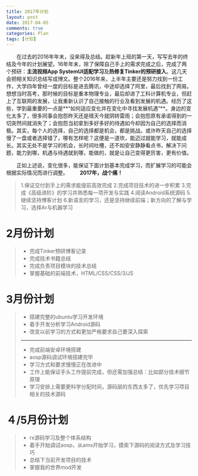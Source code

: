 ```yaml
---
title: 2017年计划
layout: post
date: 2017-04-05
comments: true
categories: Plan
tags: [计划]
---
```

<!--more-->
&emsp;&emsp;在过去的2016年年末，没来得及总结。趁新年上班的第一天，写写去年的终结及今年的计划展望。16年年末，除了保障自己手上的需求完成之后，完成了两个预研：**主流视频App SystemUI适配学习**及**热修复Tinker的预研接入**。这几天会把相关知识总结写成博文。整个2016年来，上半年主要还是努力找到一份工作，大学四年曾经一度的目标是进去腾讯，中途却选择了阿里，最后找到了网易。想想当时高考，那时候的目标是重本物理专业，最后却进了工科计算机专业，但赶上了互联网的发展，让我重新认识了自己接触的行业及看到发展的机遇。经历了这些，学到最重要的一点是**“如何适应变化并在变化中寻找发展机遇”**。身边的变化太多了，很多同事会抱怨昨天还是晴天今就阴转雷雨；会抱怨原有承诺得到的一切突然间就消失了；会抱怨当初拿到多好多好的待遇如今却因为自己的选择而消极。其实，每个人的选择，自己的选择都是机会，都是挑战。或许昨天自己的选择慢了一盘或者选择错了，哪有怎样呢？这便是一道坎，能迈过就能学习，就能成长。其实无处不是学习的机会，长时间吐槽，还不如安安静静看点书，解决下问题，能力到哪，机遇与待遇就到哪，能做的，就是让自己变得更厉害，更有价值。

&emsp;&emsp;正如上述说，变化很多，能保证下面计划基本完成学习，而扩展学习的可能会根据实际情况而进行调整。
&emsp;&emsp;**2017年，战个痛！**

> 1.保证交付到手上的需求能提前高效完成
> 2.完成项目技术的进一步积累
> 3.完成《高级进阶》的学习并熟悉每一项开发与实践
> 4.阅读Android系统源码
> 5.继续坚持博客计划
> 6.新语言的学习，还是坚持继续前端；新方向的了解与学习，选择Ar与机器学习

# 2月份计划
>* 完成Tinker预研博客记录
>* 完成技术书籍总结
>* 完成负责项目模块的技术总结
>* 掌握基础的前端技术，HTML/CSS/CSS/3/JS

# 3月份计划
>* 搭建完整的ubuntu学习开发环境
>* 着手开发分析学习Android源码
>* 改变以前学习的方式和更加严格要求自己要深入探索
>* **  
>* 完成前端安卓环境搭建　　
>* aosp源码调试环境搭建完毕　　
>* 学习方式和要求慢慢正在改进中　
>* 工作上能保证手头工作提前完成，但还需加强总结：比如部分技术细节原理
>* 学习安排上需要更科学分配时间，源码层的东西太多了，优先学习项目相关的技术源码

# ４/5月份计划
>* rx源码学习及整个体系结构
>* 着手开始调试aosp，从ams开始学习，摸索下源码的阅读方式及学习技巧
>* 总结下当前开发项目的技术
>* 掌握我的世界mod开发








